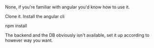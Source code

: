None, if you're familiar with angular you'd know how to use it.

Clone it.
Install the angular cli

npm install

The backend and the DB obviously isn't available, set it up according to however way you want.
